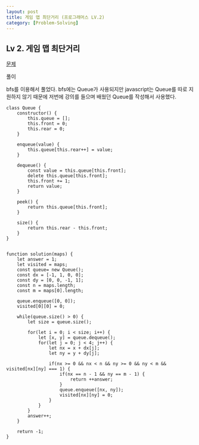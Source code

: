 ```yaml
---
layout: post
title: 게임 맵 최단거리 (프로그래머스 LV.2)
category: [Problem-Solving]
---
```


## Lv 2. 게임 맵 최단거리

[문제](https://programmers.co.kr/learn/courses/30/lessons/1844)

풀이

bfs를 이용해서 풀었다. bfs에는 Queue가 사용되지만 javascript는 Queue를 따로 지원하지 않기 때문에 저번에 강의를 들으며 배웠던 Queue를 작성해서 사용했다.

    class Queue {
        constructor() {
            this.queue = [];
            this.front = 0;
            this.rear = 0;
        }

        enqueue(value) {
            this.queue[this.rear++] = value;
        }

        dequeue() {
            const value = this.queue[this.front];
            delete this.queue[this.front];
            this.front += 1;
            return value;
        }

        peek() {
            return this.queue[this.front];
        }

        size() {
            return this.rear - this.front;
        }
    }


    function solution(maps) {
        let answer = 1;
        let visited = maps;
        const queue= new Queue();
        const dx = [-1, 1, 0, 0];
        const dy = [0, 0, -1, 1];
        const n = maps.length;
        const m = maps[0].length;

        queue.enqueue([0, 0]);
        visited[0][0] = 0;

        while(queue.size() > 0) {
            let size = queue.size();

            for(let i = 0; i < size; i++) {
                let [x, y] = queue.dequeue();
                for(let j = 0; j < 4; j++) {
                    let nx = x + dx[j];
                    let ny = y + dy[j];

                    if(nx >= 0 && nx < n && ny >= 0 && ny < m && visited[nx][ny] === 1) {
                        if(nx == n - 1 && ny == m - 1) {
                            return ++answer;
                        }
                        queue.enqueue([nx, ny]);
                        visited[nx][ny] = 0;
                    }
                }
            }
            answer++;
        }

        return -1;
    }
